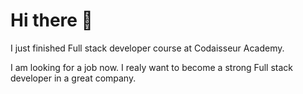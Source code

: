 # Hi there 👋
I just finished Full stack developer course at Codaisseur Academy. 

I am looking for a job now.
I realy want to become a strong Full stack developer in a great company.
